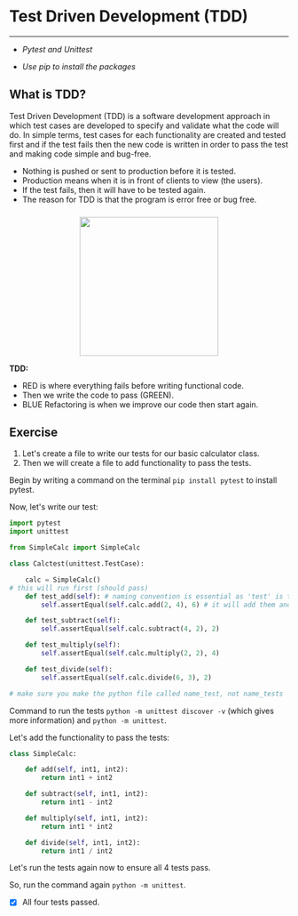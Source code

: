 # Test Driven Development (TDD)

---

- _Pytest and Unittest_

- _Use pip to install the packages_

## What is TDD?
Test Driven Development (TDD) is a software development approach in which test cases are developed to specify and validate what the code will do. In simple terms, test cases for each functionality are created and tested first and if the test fails then the new code is written in order to pass the test and making code simple and bug-free.

- Nothing is pushed or sent to production before it is tested.
- Production means when it is in front of clients to view (the users).
- If the test fails, then it will have to be tested again.
- The reason for TDD is that the program is error free or bug free.
###

<center> <img src="https://www.qaiglobalinstitute.com/wp-content/uploads/2018/02/tdd.jpg" width="250" height="250"> </center>

**TDD:**
- RED  is where everything fails before writing functional code.
- Then we write the code to pass (GREEN).
- BLUE Refactoring is when we improve our code then start again.

## Exercise
1. Let's create a file to write our tests for our basic calculator class.
2. Then we will create a file to add functionality to pass the tests.

Begin by writing a command on the terminal `pip install pytest` to install pytest.

Now, let's write our test:

```python
import pytest
import unittest

from SimpleCalc import SimpleCalc

class Calctest(unittest.TestCase):

    calc = SimpleCalc()
# this will run first (should pass)
    def test_add(self): # naming convention is essential as 'test' is the word we need to use naming tests
        self.assertEqual(self.calc.add(2, 4), 6) # it will add them and check if it is 6

    def test_subtract(self):
        self.assertEqual(self.calc.subtract(4, 2), 2)

    def test_multiply(self):
        self.assertEqual(self.calc.multiply(2, 2), 4)

    def test_divide(self):
        self.assertEqual(self.calc.divide(6, 3), 2)

# make sure you make the python file called name_test, not name_tests
```
Command to run the tests `python -m unittest discover -v` (which gives more information) and `python -m unittest`. 

Let's add the functionality to pass the tests:

```python
class SimpleCalc:

    def add(self, int1, int2):
        return int1 + int2

    def subtract(self, int1, int2):
        return int1 - int2

    def multiply(self, int1, int2):
        return int1 * int2

    def divide(self, int1, int2):
        return int1 / int2
```

Let's run the tests again now to ensure all 4 tests pass.

So, run the command again `python -m unittest`. 

- [x] All four tests passed.





